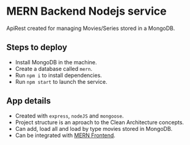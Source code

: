 # MERN Backend Nodejs service

ApiRest created for managing Movies/Series stored in a MongoDB.

## Steps to deploy
* Install MongoDB in the machine.
* Create a database called `mern`.
* Run `npm i` to install dependencies.
* Run `npm start` to launch the service.

## App details
- Created with `express`, `nodeJS` and `mongoose`.
- Project structure is an aproach to the Clean Architecture concepts.
- Can add, load all and load by type movies stored in MongoDB.
- Can be integrated with [MERN Frontend](https://github.com/lichblitz/mern-frontend).
